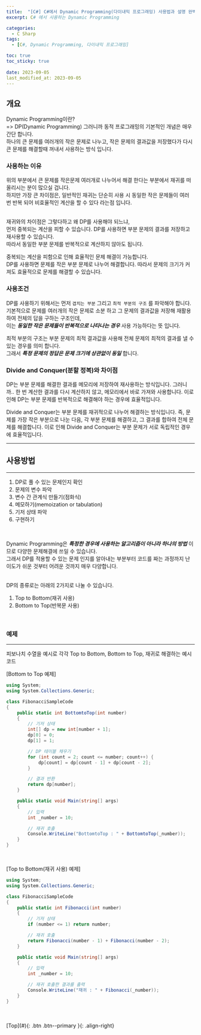 ```yaml
---
title:  "[C#] C#에서 Dynamic Programming(다이내믹 프로그래밍) 사용법과 설명 완벽 정리 (C# 예시 코드 포함)"
excerpt: C# 에서 사용하는 Dynamic Programming

categories:
  - C Sharp
tags:
  - [C#, Dynamic Programming, 다이내믹 프로그래밍]

toc: true
toc_sticky: true
 
date: 2023-09-05
last_modified_at: 2023-09-05
---
```


## 개요
Dynamic Programming이란? <br>
=> DP(Dynamic Programming) 그러니까 동적 프로그래밍의 기본적인 개념은 매우 간단 합니다. <br>
하나의 큰 문제를 여러개의 작은 문제로 나누고, 작은 문제의 결과값을 저장했다가 다시 큰 문제를 해결할때 꺼내서 사용하는 방식 입니다. <br>


### 사용하는 이유
위의 부분에서 큰 문제를 작은문제 여러개로 나누어서 해결 한다는 부분에서 재귀를 떠올리시는 분이 많으실 겁니다. <br>
하지만 가장 큰 차이점은, 일반적인 재귀는 단순히 사용 시 동일한 작은 문제들이 여러 번 반복 되어 비효율적인 계산을 할 수 있다 라는점 입니다. <br><br>

재귀와의 차이점은 그렇다하고 왜 DP를 사용해야 되느냐, <br>
먼저 중복되는 계산을 피할 수 있습니다. DP를 사용하면 부분 문제의 결과를 저장하고 재사용할 수 있습니다. <br>
따라서 동일한 부분 문제를 반복적으로 계산하지 않아도 됩니다. <br>

중복되는 계산을 피함으로 인해 효율적인 문제 해결이 가능합니다. <br>
DP를 사용하면 문제를 작은 부분 문제로 나누어 해결합니다. 따라서 문제의 크기가 커져도 효율적으로 문제를 해결할 수 있습니다. <br>


### 사용조건
DP를 사용하기 위해서는 먼저 ```겹치는 부분``` 그리고 ```최적 부분의 구조``` 를 파악해야 합니다.<br>
기본적으로 문제를 여러개의 작은 문제로 소분 하고 그 문제의 결과값을 저장해 재활용하여 전체의 답을 구하는 구조인데, <br>
이는 ***동일한 작은 문제들이 반복적으로 나타나는 경우*** 사용 가능하다는 뜻 입니다. <br>

최적 부분의 구조는 부분 문제의 최적 결과값을 사용해 전체 문제의 최적의 결과를 낼 수 있는 경우를 의미 합니다. <br>
그래서 ***특정 문제의 정답은 문제 크기에 상관없이 동일*** 합니다. <br>


### Divide and Conquer(분할 정복)와 차이점

DP는 부분 문제를 해결한 결과를 메모리에 저장하여 재사용하는 방식입니다. 
그러니까.. 한 번 계산한 결과를 다시 계산하지 않고, 메모리에서 바로 가져와 사용합니다. 이로 인해 DP는 부분 문제를 반복적으로 해결해야 하는 경우에 효율적입니다.

Divide and Conquer는 부분 문제를 재귀적으로 나누어 해결하는 방식입니다.
즉, 문제를 가장 작은 부분으로 나눈 다음, 각 부분 문제를 해결하고, 그 결과를 합하여 전체 문제를 해결합니다. 이로 인해 Divide and Conquer는 부분 문제가 서로 독립적인 경우에 효율적입니다.


---
## 사용방법
---

1. DP로 풀 수 있는 문제인지 확인
2. 문제의 변수 파악
3. 변수 간 관계식 만들기(점화식)
4. 메모하기(memoization or tabulation)
5. 기저 상태 파악
6. 구현하기

<br>

Dynamic Programming은 ***특정한 경우에 사용하는 알고리즘이 아니라 하나의 방법*** 이므로 다양한 문제해결에 쓰일 수 있습니다.<br>
그래서 DP를 적용할 수 있는 문제 인지를 알아내는 부분부터 코드를 짜는 과정까지 난이도가 쉬운 것부터 어려운 것까지 매우 다양합니다.<br>

<br>
DP의 종류로는 아래의 2가지로 나눌 수 있습니다. <br>

1. Top to Bottom(재귀 사용)
2. Bottom to Top(반복문 사용)
<br> 


### 예제
--- 

피보나치 수열을 예시로 각각 Top to Bottom, Bottom to Top, 재귀로 해결하는 예시 코드 <br> 

[Bottom to Top 예제] <br> 
```c#
using System;
using System.Collections.Generic;

class FibonacciSampleCode
{
    public static int BottomtoTop(int number)
    {
        // 기저 상태
        int[] dp = new int[number + 1];
        dp[0] = 0;
        dp[1] = 1;

        // DP 테이블 채우기
        for (int count = 2; count <= number; count++) {
            dp[count] = dp[count - 1] + dp[count - 2];
        }

        // 결과 반환
        return dp[number];
    }

    public static void Main(string[] args)
    {
        // 입력
        int _number = 10;

        // 재귀 호출
        Console.WriteLine("BottomtoTop : " + BottomtoTop(_number));
    }
}
```
<br>

[Top to Bottom(재귀 사용) 예제] <br> 
```c#
using System;
using System.Collections.Generic;

class FibonacciSampleCode
{
    public static int Fibonacci(int number)
    {
        // 기저 상태
        if (number <= 1) return number;

        // 재귀 호출
        return Fibonacci(number - 1) + Fibonacci(number - 2);
    }

    public static void Main(string[] args)
    {
        // 입력
        int _number = 10;

        // 재귀 호출한 결과를 출력
        Console.WriteLine("재귀 : " + Fibonacci(_number));
    }
}
```
<br>

<br>
[Top](#){: .btn .btn--primary }{: .align-right}
